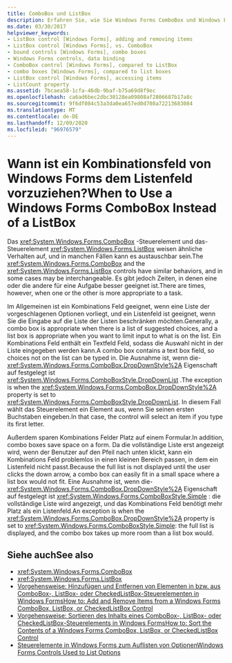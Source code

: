 ```yaml
---
title: ComboBox und ListBox
description: Erfahren Sie, wie Sie Windows Forms ComboBox und Windows Forms ListBox verwenden, und erfahren Sie, wie Sie erkennen, wenn eine oder die andere besser für eine Aufgabe geeignet ist.
ms.date: 03/30/2017
helpviewer_keywords:
- ListBox control [Windows Forms], adding and removing items
- ListBox control [Windows Forms], vs. ComboBox
- bound controls [Windows Forms], combo boxes
- Windows Forms controls, data binding
- ComboBox control [Windows Forms], compared to ListBox
- combo boxes [Windows Forms], compared to list boxes
- ListBox control [Windows Forms], accessing items
- ListCount property
ms.assetid: 7bcaea58-1cfa-46db-9baf-b75a69d8f9ec
ms.openlocfilehash: ca6ad6bec2dbc30128ea09808af2806687b17a8c
ms.sourcegitcommit: 9f6df084c53a3da0ea657ed0d708a72213683084
ms.translationtype: MT
ms.contentlocale: de-DE
ms.lasthandoff: 12/09/2020
ms.locfileid: "96976579"
---
```

# <a name="when-to-use-a-windows-forms-combobox-instead-of-a-listbox"></a><span data-ttu-id="4414a-103">Wann ist ein Kombinationsfeld von Windows Forms dem Listenfeld vorzuziehen?</span><span class="sxs-lookup"><span data-stu-id="4414a-103">When to Use a Windows Forms ComboBox Instead of a ListBox</span></span>
<span data-ttu-id="4414a-104">Das <xref:System.Windows.Forms.ComboBox> -Steuerelement und das-Steuerelement <xref:System.Windows.Forms.ListBox> weisen ähnliche Verhalten auf, und in manchen Fällen kann es austauschbar sein.</span><span class="sxs-lookup"><span data-stu-id="4414a-104">The <xref:System.Windows.Forms.ComboBox> and the <xref:System.Windows.Forms.ListBox> controls have similar behaviors, and in some cases may be interchangeable.</span></span> <span data-ttu-id="4414a-105">Es gibt jedoch Zeiten, in denen eine oder die andere für eine Aufgabe besser geeignet ist.</span><span class="sxs-lookup"><span data-stu-id="4414a-105">There are times, however, when one or the other is more appropriate to a task.</span></span>  
  
 <span data-ttu-id="4414a-106">Im Allgemeinen ist ein Kombinations Feld geeignet, wenn eine Liste der vorgeschlagenen Optionen vorliegt, und ein Listenfeld ist geeignet, wenn Sie die Eingabe auf die Liste der Listen beschränken möchten.</span><span class="sxs-lookup"><span data-stu-id="4414a-106">Generally, a combo box is appropriate when there is a list of suggested choices, and a list box is appropriate when you want to limit input to what is on the list.</span></span> <span data-ttu-id="4414a-107">Ein Kombinations Feld enthält ein Textfeld Feld, sodass die Auswahl nicht in der Liste eingegeben werden kann.</span><span class="sxs-lookup"><span data-stu-id="4414a-107">A combo box contains a text box field, so choices not on the list can be typed in.</span></span> <span data-ttu-id="4414a-108">Die Ausnahme ist, wenn die- <xref:System.Windows.Forms.ComboBox.DropDownStyle%2A> Eigenschaft auf festgelegt ist <xref:System.Windows.Forms.ComboBoxStyle.DropDownList> .</span><span class="sxs-lookup"><span data-stu-id="4414a-108">The exception is when the <xref:System.Windows.Forms.ComboBox.DropDownStyle%2A> property is set to <xref:System.Windows.Forms.ComboBoxStyle.DropDownList>.</span></span> <span data-ttu-id="4414a-109">In diesem Fall wählt das Steuerelement ein Element aus, wenn Sie seinen ersten Buchstaben eingeben.</span><span class="sxs-lookup"><span data-stu-id="4414a-109">In that case, the control will select an item if you type its first letter.</span></span>  
  
 <span data-ttu-id="4414a-110">Außerdem sparen Kombinations Felder Platz auf einem Formular.</span><span class="sxs-lookup"><span data-stu-id="4414a-110">In addition, combo boxes save space on a form.</span></span> <span data-ttu-id="4414a-111">Da die vollständige Liste erst angezeigt wird, wenn der Benutzer auf den Pfeil nach unten klickt, kann ein Kombinations Feld problemlos in einen kleinen Bereich passen, in dem ein Listenfeld nicht passt.</span><span class="sxs-lookup"><span data-stu-id="4414a-111">Because the full list is not displayed until the user clicks the down arrow, a combo box can easily fit in a small space where a list box would not fit.</span></span> <span data-ttu-id="4414a-112">Eine Ausnahme ist, wenn die- <xref:System.Windows.Forms.ComboBox.DropDownStyle%2A> Eigenschaft auf festgelegt ist <xref:System.Windows.Forms.ComboBoxStyle.Simple> : die vollständige Liste wird angezeigt, und das Kombinations Feld benötigt mehr Platz als ein Listenfeld.</span><span class="sxs-lookup"><span data-stu-id="4414a-112">An exception is when the <xref:System.Windows.Forms.ComboBox.DropDownStyle%2A> property is set to <xref:System.Windows.Forms.ComboBoxStyle.Simple>: the full list is displayed, and the combo box takes up more room than a list box would.</span></span>  
  
## <a name="see-also"></a><span data-ttu-id="4414a-113">Siehe auch</span><span class="sxs-lookup"><span data-stu-id="4414a-113">See also</span></span>

- <xref:System.Windows.Forms.ComboBox>
- <xref:System.Windows.Forms.ListBox>
- [<span data-ttu-id="4414a-114">Vorgehensweise: Hinzufügen und Entfernen von Elementen in bzw. aus ComboBox-, ListBox- oder CheckedListBox-Steuerelementen in Windows Forms</span><span class="sxs-lookup"><span data-stu-id="4414a-114">How to: Add and Remove Items from a Windows Forms ComboBox, ListBox, or CheckedListBox Control</span></span>](add-and-remove-items-from-a-wf-combobox.md)
- [<span data-ttu-id="4414a-115">Vorgehensweise: Sortieren des Inhalts eines ComboBox-, ListBox- oder CheckedListBox-Steuerelements in Windows Forms</span><span class="sxs-lookup"><span data-stu-id="4414a-115">How to: Sort the Contents of a Windows Forms ComboBox, ListBox, or CheckedListBox Control</span></span>](sort-the-contents-of-a-wf-combobox-listbox-or-checkedlistbox-control.md)
- [<span data-ttu-id="4414a-116">Steuerelemente in Windows Forms zum Auflisten von Optionen</span><span class="sxs-lookup"><span data-stu-id="4414a-116">Windows Forms Controls Used to List Options</span></span>](windows-forms-controls-used-to-list-options.md)
